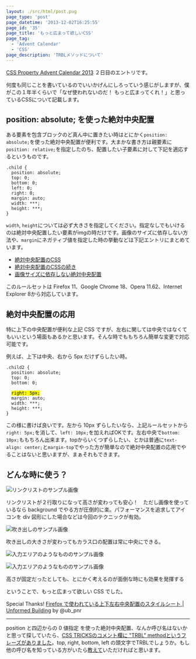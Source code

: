 ```yaml
---
layout: ./src/html/post.pug
page_type: 'post'
page_datetime: '2013-12-02T16:25:55'
page_id: '35'
page_title: 'もっと広まって欲しいCSS'
page_tag:
  - 'Advent Calendar'
  - 'CSS'
page_description: 'TRBLメソッドについて'
---
```

[CSS Property Advent Calendar 2013](http://www.adventar.org/calendars/57) ２日目のエントリです。

何度も同じことを書いているのでいいかげんにしろっていう感じがしますが、僕がこの１年半くらいで「なぜ使われないのだ！ もっと広まってくれ！」と思っているCSSについて記載します。

## position: absolute; を使った絶対中央配置

ある要素を包含ブロックのど真ん中に置きたい時はとにかく`position: absolute;`を使った絶対中央配置が便利です。大まかな書き方は親要素に`position: relative;`を指定したのち、配置したい子要素に対して下記を適応するというものです。

<pre ><code data-language="css">.child {
  position: absolute;
  top: 0;
  bottom: 0;
  left: 0;
  right: 0;
  margin: auto;
  width: ***;
  height: ***;
}</code></pre>

`width`, `height`については必ず大きさを指定してください。指定なしでもいけるのは絶対中央配置したい要素がimgの時だけです。画像のサイズに依存しない方法や、`margin`にネガティブ値を指定した時の挙動などは下記エントリにまとめています。

* [絶対中央配置のCSS](/archives/11.html)
* [絶対中央配置のCSSの続き](/archives/12.html)
* [画像サイズに依存しない絶対中央配置](/archives/29.html)

このルールセットは  Firefox 11、Google Chrome 18、Opera 11.62、Internet Explorer 8から対応しています。

## 絶対中央配置の応用

特に上下の中央配置が便利な上記 CSS ですが、左右に関しては中央ではなくてもいいという場面もあるかと思います。そんな時でももちろん簡単な変更で対応可能です。

例えば、上下は中央、右から 5px だけずらしたい時。

<pre><code data-language="css">.child2 {
  position: absolute;
  top: 0;
  bottom: 0;

  <mark>right: 5px;</mark>
  margin: auto;
  width: ***;
  height: ***;
}</code></pre>

この様に書けば良いです。左から 10px ずらしたいなら、上記ルールセットから`right: 5px;`を消して、`left: 10px;`を加えればOKです。左右中央で`bottom: 10px;`ももちろん出来ます。topからいくつずらしたい、とかは普通に`text-align: center;`と`margin-top`でやった方が簡単なので絶対中央配置の応用でやることはないと思いますが、まぁそれもできます。

## どんな時に使う？

![リンクリストのサンプル画像](/img/lets-trbl-method/linklist.png "リンクリストの disclosure アイコン")

リンクリストが２行取りになって高さが変わっても安心！　ただし画像を使っているなら background でやる方が圧倒的に楽。パフォーマンスを追求してアイコンを div 図形にした場合などは今回のテクニックが有効。

![吹き出しのサンプル画像](/img/lets-trbl-method/bubble.png "吹き出しのカラス口")

吹き出しの大きさが変わってもカラス口の配置は常に中央にできる。

![入力エリアのようなもののサンプル画像](/img/lets-trbl-method/inline.png "なんかの UI のなんかのボタン")

![入力エリアのようなもののサンプル画像](/img/lets-trbl-method/slider.png "汎用的なコントローラー")

高さが固定だったとしても、とにかく考えるのが面倒な時にも効果を発揮する

ということで、もっと広まって欲しい CSS でした。

Special Thanks! [Firefox で使われている上下左右中央配置のスタイルシート | Unformed Building](http://unformedbuilding.com/articles/firefox-style-center-middle-aligned-css/) by @ub_pnr

---

position と四辺からの 0 値指定 を使った絶対中央配置、なんか呼び名はないかと思って探していたら、[CSS TRICKSのコメント欄に "TRBL" methodというフレーズがありました](http://css-tricks.com/centering-percentage-widthheight-elements/#comment-478226)。top, right, bottom, left の頭文字でTRBLでしょうか。もし他の呼び名を知っている方がいたら[教えて](https://twitter.com/o_ti)いただければと思います。
